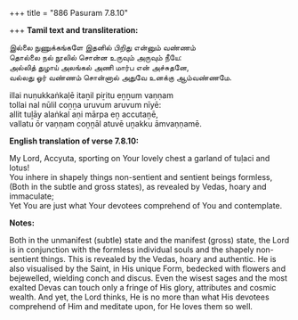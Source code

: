 +++
title = "886 Pasuram 7.8.10"

+++
**Tamil text and transliteration:**

இல்லை நுணுக்கங்களே இதனில் பிறிது என்னும் வண்ணம்  
தொல்லை நல் நூலில் சொன்ன உருவும் அருவும் நீயே:  
அல்லித் துழாய் அலங்கல் அணி மார்ப என் அச்சுதனே,  
வல்லது ஓர் வண்ணம் சொன்னால் அதுவே உனக்கு ஆம்வண்ணமே.

illai nuṇukkaṅkaḷē itaṉil piṟitu eṉṉum vaṇṇam  
tollai nal nūlil coṉṉa uruvum aruvum nīyē:  
allit tuḻāy alaṅkal aṇi mārpa eṉ accutaṉē,  
vallatu ōr vaṇṇam coṉṉāl atuvē uṉakku āmvaṇṇamē.

**English translation of verse 7.8.10:**

My Lord, Accyuta, sporting on Your lovely chest a garland of tuḷaci and lotus!  
You inhere in shapely things non-sentient and sentient beings formless,  
(Both in the subtle and gross states), as revealed by Vedas, hoary and immaculate;  
Yet You are just what Your devotees comprehend of You and contemplate.

**Notes:**

Both in the unmanifest (subtle) state and the manifest (gross) state, the Lord is in conjunction with the formless individual souls and the shapely non-sentient things. This is revealed by the Vedas, hoary and authentic. He is also visualised by the Saint, in His unique Form, bedecked with flowers and bejewelled, wielding conch and discus. Even the wisest sages and the most exalted Devas can touch only a fringe of His glory, attributes and cosmic wealth. And yet, the Lord thinks, He is no more than what His devotees comprehend of Him and meditate upon, for He loves them so well.


